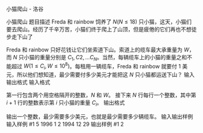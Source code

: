 



小猫爬山 - 洛谷














小猫爬山
题目描述
Freda 和 rainbow 饲养了 $N(N\le 18)$ 只小猫，这天，小猫们要去爬山。经历了千辛万苦，小猫们终于爬上了山顶，但是疲倦的它们再也不想徒步走下山了

Freda 和 rainbow 只好花钱让它们坐索道下山。索道上的缆车最大承重量为 $W$，而 $N$ 只小猫的重量分别是 $C_1,C2,\dots C_N$。当然，每辆缆车上的小猫的重量之和不能超过 $W(1\le C_i,W \le 10^8)$。每租用一辆缆车，Freda 和 rainbow 就要付 $1$ 美元，所以他们想知道，最少需要付多少美元才能把这 $N$ 只小猫都运送下山？
输入输出格式
输入格式

第一行包含两个用空格隔开的整数，$N$ 和 $W$。
接下来 $N$ 行每行一个整数，其中第 $i+1$ 行的整数表示第 $i$ 只小猫的重量 $C_i$。
输出格式

输出一个整数，最少需要多少美元，也就是最少需要多少辆缆车。
输入输出样例
输入样例 #1
5 1996
1
2
1994
12
29
输出样例 #1
2






